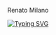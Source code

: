 <p align="center">
<span>Renato Milano</span>
</p>

<p align="center">
<a href="https://git.io/typing-svg"><img src="https://readme-typing-svg.demolab.com?font=Fira+Code&pause=1000&width=435&lines=Always+solving+someone+else+problem;FulL-stack+Web+and+App+Developer;Always+learning+new+things;Always+exploring+new+ways" alt="Typing SVG" /></a>
</p>

